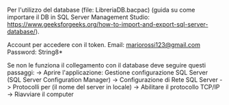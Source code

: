 Per l'utilizzo del database (file: LibreriaDB.bacpac) (guida su come importare il DB in SQL Server Management Studio: https://www.geeksforgeeks.org/how-to-import-and-export-sql-server-database/).

Account per accedere con il token. Email: mariorossi123@gmail.com  Password: String8*

Se non le funziona il collegamento con il database deve seguire questi passaggi:
-> Aprire l'applicazione: Gestione configurazione SQL Server (SQL Server Configuration Manager)
-> Configurazione di Rete SQL Server -> Protocolli per (il nome del server in locale) -> Abilitare il protocollo TCP/IP -> Riavviare il computer
